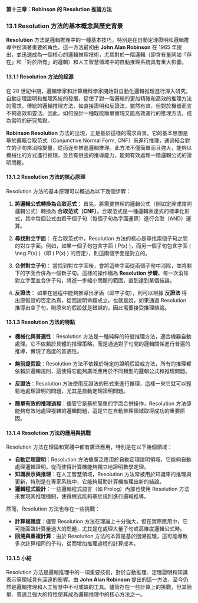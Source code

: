 **第十三章：Robinson 的 Resolution 推論方法**  

### 13.1 Resolution 方法的基本概念與歷史背景

**Resolution** 方法是邏輯推理中的一種基本技巧，特別是在自動定理證明和邏輯推導中扮演著重要的角色。這一方法最初由 **John Alan Robinson** 在 1965 年提出，並迅速成為一個核心的邏輯推理技術，尤其對於一階邏輯（即含有量詞如「存在」和「對於所有」的邏輯）和人工智慧領域中的自動推理系統具有重大影響。

#### 13.1.1 Resolution 方法的起源

在 20 世紀中期，邏輯學家和計算機科學家開始對自動化邏輯推理進行深入研究。自動定理證明和推理系統的發展，促使了對一階邏輯的更加精確和高效的推理方法的需求。傳統的邏輯推理方法，如直接證明和反證法，雖然有效，但對於機器而言不夠高效和靈活。因此，如何設計一種既能簡單實現又能高效運行的推理方法，成為當時的研究焦點。

**Robinson Resolution** 方法的出現，正是基於這樣的需求背景。它的基本思想是基於邏輯合取范式（Conjunctive Normal Form, CNF）來進行推理，通過結合對立的子句來消除變量，從而逐步推進邏輯推理。此方法不僅簡單而且強大，能夠以機械化的方式進行推理，並且有很強的推導能力，能夠有效處理一階邏輯公式的證明問題。

#### 13.1.2 Resolution 方法的核心原理

Resolution 方法的基本原理可以概述為以下幾個步驟：

1. **將邏輯公式轉換為合取范式**：
   首先，將需要推理的邏輯公式（例如定理或謂詞邏輯公式）轉換為 **合取范式（CNF）**。合取范式是一種邏輯表達式的標準化形式，其中每個公式由若干個子句（每個子句為字面運算）進行合取（AND）運算。

2. **尋找對立字面**：
   在合取范式中，Resolution 方法的核心是尋找兩個子句之間的對立字面。例如，如果一個子句包含字面 \( P(x) \)，而另一個子句包含字面 \( \neg P(x) \)（即 \( P(x) \) 的否定），則這兩個字面是對立的。

3. **合併對立子句**：
   當找到對立字面後，會將這些字面從兩個子句中消除，並將剩下的字面合併為一個新子句。這樣的操作稱為 **Resolution 步驟**。每一次消除對立字面並合併子句，將進一步縮小問題的範圍，直到達到某個結論。

4. **反證法**：
   如果在過程中能夠推導出矛盾（即空子句），則可以根據 **反證法** 得出原假設的否定為真，從而證明命題成立。也就是說，如果通過 Resolution 推導出空子句，則原來的假設就是錯誤的，因此需要接受推理結論。

#### 13.1.3 Resolution 方法的特點

- **機械化與普適性**：Resolution 方法是一種純粹的符號推理方法，適合機器自動處理。它不依賴於具體的推理策略，而是通過對子句間的邏輯關係進行普遍的推導，實現了高度的普適性。
  
- **無前提假設**：Resolution 方法不依賴於特定的證明假設或方法，所有的推理都依賴於邏輯規則，這使得它能夠廣泛應用於不同類型的邏輯公式和推理問題。

- **反證法**：Resolution 方法使用反證法的形式來進行推理，這樣一來它就可以輕鬆地處理證明的問題，尤其是自動定理證明問題。

- **簡單有效的推理過程**：儘管它是基於簡單的字面合併操作，Resolution 方法卻能夠有效地處理複雜的邏輯問題，這是它在自動推理領域取得成功的重要原因。

#### 13.1.4 Resolution 方法的應用與挑戰

Resolution 方法在理論和實踐中都有廣泛應用，特別是在以下幾個領域：

- **自動定理證明**：Resolution 方法被廣泛應用於自動定理證明領域，它能夠自動處理邏輯證明，從而使得計算機能夠獨立地證明數學定理。
- **知識表示與推理**：在人工智慧領域，Resolution 方法常被用於知識庫的推理與更新，特別是在專家系統中，它能夠幫助計算機推理出新的結論。
- **邏輯程式設計**：一些邏輯程式語言（如 Prolog）內部也使用 Resolution 方法來實現其推理機制，使得程式能夠基於規則進行邏輯推導。

然而，Resolution 方法也存在一些挑戰：

- **計算複雜度**：儘管 Resolution 方法在理論上十分強大，但在實際應用中，它可能面臨計算量過大的問題，尤其是在處理大量子句或高維度邏輯公式時。
- **回溯與重複計算**：由於 Resolution 方法的本質是基於回溯推理，這可能導致多次計算相同的子句，從而增加推理過程的計算成本。

#### 13.1.5 小結

Resolution 方法是邏輯推理中的一項重要技術，對於自動推理、定理證明和知識表示等領域具有深遠的影響。由 **John Alan Robinson** 提出的這一方法，至今仍然是邏輯推理和人工智慧中不可或缺的工具。儘管存在一些計算上的挑戰，但其簡單、普適且強大的特性使其成為邏輯推理中的核心方法之一。